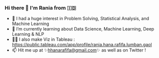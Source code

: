 ### Hi there 👋 I'm Rania from :indonesia:

- 🔭 I had a huge interest in Problem Solving, Statistical Analysis, and Machine Learning
- 🌱 I’m currently learning about Data Science, Machine Learning, Deep Learning & NLP
- :woman_technologist: I also make Viz in Tableau : https://public.tableau.com/app/profile/rania.hana.rafifa.lumban.gaol
- 📫 Hit me up at ✨hhanarafifa@gmail.com✨ as well as on Twitter !
